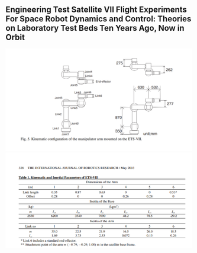 ## Engineering Test Satellite VII Flight Experiments For Space Robot Dynamics and Control: Theories on Laboratory Test Beds Ten Years Ago, Now in Orbit

![Figure 5](./fig5.png)
![table 1](./table1.png)